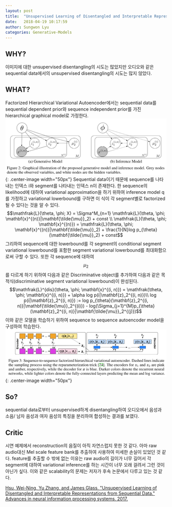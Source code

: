```yaml
---
layout: post
title:  "Unsupervised Learning of Disentangled and Interpretable Representations from Sequential Data"
date:   2018-04-19 10:17:59
author: Sungwon Lyu
categories: Generative-Models
---
```


## WHY? 
이미지에 대한 unsupervised disentangling의 시도는 많았지만 오디오와 같은 sequential data에서의 unsupervised disentangling의 시도는 많지 않았다. 

## WHAT?
Factorized Hierarchical Variational Autoencoder에서는 sequential data를 sequential dependent prior와 sequence independent prior를 가진 hierarchical graphical model로 가정한다. 
![image](/assets/images/fhvae1.png){: .center-image width="50px"}
Sequential data이기 때문에 sequence를 나타내는 인덱스 i와 segment를 나타내는 인덱스 n이 존재한다. 한 sequence의 likelihood에 대하여 variational approximation을 하기 위하여 inference model q를 가정하고 variational lowerbound를 구하면 이 식이 각 segment별로 factorized될 수 있다는 것을 알 수 있다.
$$\mathfrak{L}(\theta, \phi; X) = \Sigma^M_{n=1} \mathfrak{L}(\theta, \phi; \mathbf{x}^{(n)}|\mathbf{\tilde{\mu}}_2) + const \\
\mathfrak{L}(\theta, \phi; \mathbf{x}^{(n)}) = \mathfrak{L}(\theta, \phi; \mathbf{x}^{(n)}|\mathbf{\tilde{\mu}}_2) + \frac{1}{N}log p_{\theta}(\mathbf{\tilde{\mu}}_2) + const$$
그리하여 sequence에 대한 lowerbound를 각 segment의 conditional segment variational lowerbound를 포함한 segment variational lowerbound를 최대화함으로써 구할 수 있다. 또한 각 sequence에 대하여 $$\mu_2$$를 다르게 하기 위하여 다음과 같은 Discriminative object를 추가하여 다음과 같은 목적식(discriminative segment variational lowerbound)이 완성된다.
$$\mathfrak{L}^{dis}(\theta, \phi; \mathbf{x}^{(i, n)}) = \mathfrak(\theta, \phi; \mathbf{x}^{(i, n)}) + \alpha log p(i|\mathbf{z}_2^{(i, n)})\\
log p(i|\mathbf{z}_2^{(i, n)}) := log p_{\theta}(\mathbf{z}_2^{(i, n)}|\mathbf{\tilde{\mu}}_2^{(i)}) - log(\Sigma_{j=1}^{M}p_{\theta}(\mathbf{z}_2^{(i, n)}|\mathbf{\tilde{\mu}}_2^{(j)})$$
이와 같은 모델을 학습하기 위하여 sequence to sequence autoencoder model을 구성하여 학습한다. 
![image](/assets/images/fhvae2.png){: .center-image width="50px"}

## So?
sequential data로부터 unsupervised하게 disentangling하여 오디오에서 음성과 소음/ 남자 음성과 여자 음성의 특징을 분리하여 합성하는 결과를 보였다. 

## Critic
시연 예제에서 reconstruction의 음질이 아직 자연스럽지 못한 것 같다. 아마 raw audio대신 Mel scale feature bank를 추출하여 사용하여 미세한 손실이 있었던 것 같다. feature를 추출할 수 밖에 없는 이유는 raw audio의 길이가 너무 길어서 각 segment에 대하여 variational inference를 하는 시간이 너무 오래 걸려서 그런 것이 아닌가 싶다. 이와 같은 scalability의 문제는 저자가 후속 논문에서 다루고 있는 것 같다. 

[Hsu, Wei-Ning, Yu Zhang, and James Glass. "Unsupervised Learning of Disentangled and Interpretable Representations from Sequential Data." Advances in neural information processing systems. 2017.](http://papers.nips.cc/paper/6784-unsupervised-learning-of-disentangled-latent-representations-from-sequential-data)
